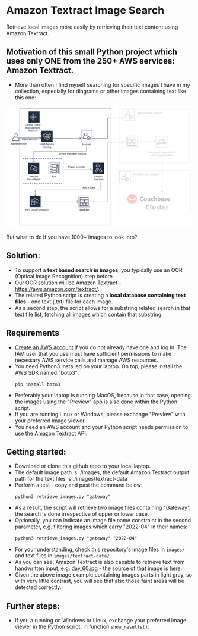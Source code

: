 # Amazon Textract Image Search
Retrieve local images more easily by retrieving their text content using Amazon Textract.

## Motivation of this small Python project which uses only ONE from the 250+ AWS services: Amazon Textract.

* More than often I find myself searching for specific images I have in my collection, especially for diagrams or other images containing text like this one:

![Architecture Image](./images/Screenshot&#32;2022-04-01&#32;at&#32;13.17.06.png)

But what to do if you have 1000+ images to look into?

## Solution:

* To support a **text based search in images**, you typically use an OCR (Optical Image Recognition) step before.
* Our OCR solution will be Amazon Textract - https://aws.amazon.com/textract/.
* The related Python script is creating a **local database containing text files** - one text (.txt) file for each image.
* As a second step, the script allows for a substring related search in that text file list, fetching all images which contain that substring.

## Requirements

* [Create an AWS account](https://portal.aws.amazon.com/gp/aws/developer/registration/index.html) if you do not already have one and log in. The IAM user that you use must have sufficient permissions to make necessary AWS service calls and manage AWS resources.
* You need Python3 installed on your laptop. On top, please install the AWS SDK named "boto3":
    ```
    pip install boto3
    ```
* Preferably your laptop is running MacOS, because in that case, opening the images using the "Preview" app is also done within the Python script.
* If you are running Linux or Windows, please exchange "Preview" with your preferred image viewer.
* You need an AWS account and your Python script needs permission to use the Amazon Textract API.

## Getting started:

* Download or clone this github repo to your local laptop.
* The default image path is ./images, the default Amazon Textract output path for the text files is ./images/textract-data
* Perform a test - copy and past the command below:
    ```
    python3 retrieve_images.py "gateway"
    ```
* As a result, the script will retrieve two image files containing "Gateway", the search is done irrespective of upper or lower case.
* Optionally, you can indicate an image file name constraint in the second parameter, e.g. filtering images which carry "2022-04" in their names:
    ```
    python3 retrieve_images.py "gateway" "2022-04"
    ```
* For your understanding, check this repository's image files in ``` images/ ``` and text files in ``` images/textract-data/ ```.
* As you can see, Amazon Textract is also capable to retrieve text from handwritten input, e.g. [day_60.jpg](https://github.com/typex1/Amazon-Textract-Image-Search/blob/main/images/day_60.jpg) - the source of that image is [here](https://raw.githubusercontent.com/sarthaksavvy/100DaysOfAWS/main/images/6e6f13a0a20de75159d04a34e394f15cc16386d0.jpeg).
* Given the above image example containing images parts in light gray, so with very little contrast, you will see that also those faint areas will be detected correctly.


## Further steps:

* If you a running on Windows or Linux, exchange your preferred image viewer in the Python script, in function ```show_results()```.
